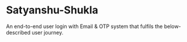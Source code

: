 # Satyanshu-Shukla
An end-to-end user login with Email &amp; OTP system that fulfils the below-described user journey.

